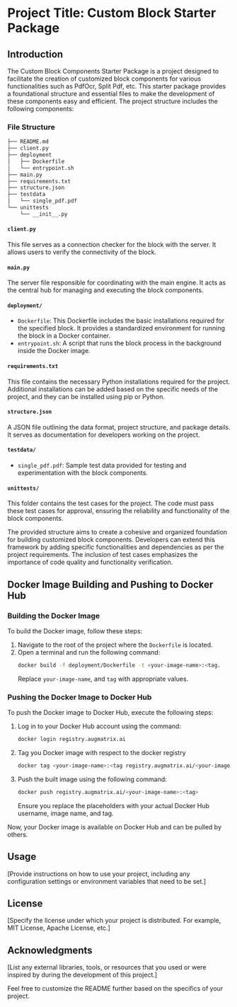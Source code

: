 # Project Title: Custom Block Starter Package

## Introduction
The Custom Block Components Starter Package is a project designed to facilitate the creation of customized block components for various functionalities such as PdfOcr, Split Pdf, etc. This starter package provides a foundational structure and essential files to make the development of these components easy and efficient. The project structure includes the following components:

### File Structure
```bash
├── README.md
├── client.py
├── deployment
│   ├── Dockerfile
│   └── entrypoint.sh
├── main.py
├── requirements.txt
├── structure.json
├── testdata
│   └── single_pdf.pdf
└── unittests
    └── __init__.py
```

#### `client.py`
This file serves as a connection checker for the block with the server. It allows users to verify the connectivity of the block.

#### `main.py`
The server file responsible for coordinating with the main engine. It acts as the central hub for managing and executing the block components.

#### `deployment/`
- `Dockerfile`: This Dockerfile includes the basic installations required for the specified block. It provides a standardized environment for running the block in a Docker container.
- `entrypoint.sh`: A script that runs the block process in the background inside the Docker image.

#### `requirements.txt`
This file contains the necessary Python installations required for the project. Additional installations can be added based on the specific needs of the project, and they can be installed using pip or Python.

#### `structure.json`
A JSON file outlining the data format, project structure, and package details. It serves as documentation for developers working on the project.

#### `testdata/`
- `single_pdf.pdf`: Sample test data provided for testing and experimentation with the block components.

#### `unittests/`
This folder contains the test cases for the project. The code must pass these test cases for approval, ensuring the reliability and functionality of the block components.

The provided structure aims to create a cohesive and organized foundation for building customized block components. Developers can extend this framework by adding specific functionalities and dependencies as per the project requirements. The inclusion of test cases emphasizes the importance of code quality and functionality verification.
## Docker Image Building and Pushing to Docker Hub

### Building the Docker Image
To build the Docker image, follow these steps:

1. Navigate to the root of the project where the `Dockerfile` is located.
2. Open a terminal and run the following command:
   ```bash
   docker build -f deployment/Dockerfile -t <your-image-name>:<tag.
   ```
   Replace  `your-image-name`, and `tag` with appropriate values.

### Pushing the Docker Image to Docker Hub
To push the Docker image to Docker Hub, execute the following steps:

1. Log in to your Docker Hub account using the command:
   ```bash
   docker login registry.augmatrix.ai 
   ```
2. Tag you Docker image with respect to the  docker registry 
	```bash 
	docker tag <your-image-name>:<tag registry.augmatrix.ai/<your-image-name>:<tag>>
	```
3. Push the built image using the following command:

   ```bash
   docker push registry.augmatrix.ai/<your-image-name>:<tag>
   ```
   Ensure you replace the placeholders with your actual Docker Hub username, image name, and tag.

Now, your Docker image is available on Docker Hub and can be pulled by others.

## Usage
[Provide instructions on how to use your project, including any configuration settings or environment variables that need to be set.]

## License
[Specify the license under which your project is distributed. For example, MIT License, Apache License, etc.]

## Acknowledgments
[List any external libraries, tools, or resources that you used or were inspired by during the development of this project.]

Feel free to customize the README further based on the specifics of your project.

